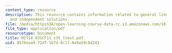 ```yaml
---
content_type: resource
description: This resource contains information related to general linear ODE systems
  and independent solutions.
file: /media/https%3A/open-learning-course-data-rc.s3.amazonaws.com/18-03sc-differential-equations-fall-2011/0576eaa972df1b7d8c170a9a59c8d241_MIT18_03SCF11_s35_1text.pdf
file_type: application/pdf
resourcetype: Document
title: MIT18_03SCF11_s35_1text.pdf
uid: 0576eaa9-72df-1b7d-8c17-0a9a59c8d241
---
```


